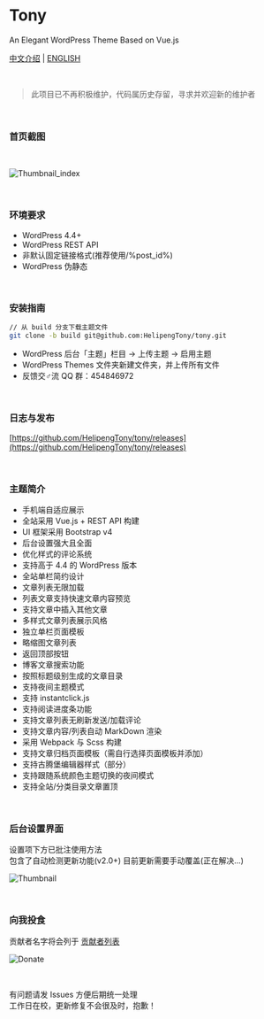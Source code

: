 # Tony
An Elegant WordPress Theme Based on Vue.js
<br/>

[中文介绍](https://github.com/HelipengTony/tony/blob/master/README_EN.md) | [ENGLISH](https://github.com/HelipengTony/tony/blob/master/README.md)

<br/>

> 此项目已不再积极维护，代码属历史存留，寻求并欢迎新的维护者

<br/>

### 首页截图
<br/>

![Thumbnail_index](https://i.loli.net/2020/01/01/YgNlo9Ts1bjiWR3.jpg)

<br/>

### 环境要求
+ WordPress 4.4+
+ WordPress REST API
+ 非默认固定链接格式(推荐使用/%post_id%)
+ WordPress 伪静态

<br/>

### 安装指南
```bash
// 从 build 分支下载主题文件
git clone -b build git@github.com:HelipengTony/tony.git
```
+ WordPress 后台「主题」栏目 -> 上传主题 -> 启用主题
+ WordPress Themes 文件夹新建文件夹，并上传所有文件
+ 反馈交♂流 QQ 群：454846972

<br/>

### 日志与发布
[https://github.com/HelipengTony/tony/releases](https://github.com/HelipengTony/tony/releases)

<br/>

### 主题简介
+ 手机端自适应展示
+ 全站采用 Vue.js + REST API 构建
+ UI 框架采用 Bootstrap v4
+ 后台设置强大且全面
+ 优化样式的评论系统
+ 支持高于 4.4 的 WordPress 版本
+ 全站单栏简约设计
+ 文章列表无限加载
+ 列表文章支持快速文章内容预览
+ 支持文章中插入其他文章
+ 多样式文章列表展示风格
+ 独立单栏页面模板
+ 略缩图文章列表
+ 返回顶部按钮
+ 博客文章搜索功能
+ 按照标题级别生成的文章目录
+ 支持夜间主题模式
+ 支持 instantclick.js
+ 支持阅读进度条功能
+ 支持文章列表无刷新发送/加载评论
+ 支持文章内容/列表自动 MarkDown 渲染
+ 采用 Webpack 与 Scss 构建
+ 支持文章归档页面模板（需自行选择页面模板并添加）
+ 支持古腾堡编辑器样式（部分）
+ 支持跟随系统颜色主题切换的夜间模式
+ 支持全站/分类目录文章置顶


<br/>

### 后台设置界面
设置项下方已批注使用方法
<br/>
包含了自动检测更新功能(v2.0+)
目前更新需要手动覆盖(正在解决...)
<br/>

![Thumbnail](https://i.loli.net/2019/02/18/5c6a80530c1b8.png)


<br/>

### 向我投食
贡献者名字将会列于 [贡献者列表](https://www.ouorz.com/donation)
<br/>

![Donate](https://i.loli.net/2019/02/18/5c6a80afd1e26.png)

<br/>

有问题请发 Issues 方便后期统一处理
<br/>
工作日在校，更新修复不会很及时，抱歉！
